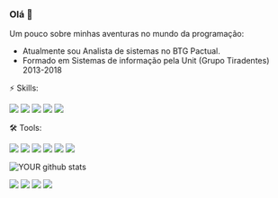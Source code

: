 

### Olá 👋
Um pouco sobre minhas aventuras no mundo da programação:
- Atualmente sou Analista de sistemas no BTG Pactual.
- Formado em Sistemas de informação pela Unit (Grupo Tiradentes) 2013-2018

⚡ Skills:

<img src="https://img.shields.io/badge/Java-ED8B00?style=for-the-badge&logo=openjdk&logoColor=white"> <img src = "https://img.shields.io/badge/C%23-239120?style=for-the-badge&logo=c-sharp&logoColor=white"> <img src = "https://img.shields.io/badge/Microsoft%20SQL%20Sever-CC2927?style=for-the-badge&logo=microsoft%20sql%20server&logoColor=white"> <img src= "https://img.shields.io/badge/Ubuntu-E95420?style=for-the-badge&logo=ubuntu&logoColor=white"> <img src = "https://img.shields.io/badge/GitHub-100000?style=for-the-badge&logo=github&logoColor=white">

🛠 Tools:

<img src ="https://img.shields.io/badge/.NET-512BD4?style=for-the-badge&logo=dotnet&logoColor=white"> <img src ="https://img.shields.io/badge/Visual_Studio-5C2D91?style=for-the-badge&logo=visual%20studio&logoColor=white"> <img src ="https://img.shields.io/badge/Visual_Studio_Code-0078D4?style=for-the-badge&logo=visual%20studio%20code&logoColor=white"> <img src ="https://img.shields.io/badge/Angular-DD0031?style=for-the-badge&logo=angular&logoColor=white"> <img src ="https://img.shields.io/badge/Docker-2CA5E0?style=for-the-badge&logo=docker&logoColor=whit"> <img src ="https://img.shields.io/badge/Jenkins-D24939?style=for-the-badge&logo=Jenkins&logoColor=white"> 

![YOUR github stats](https://github-readme-stats.vercel.app/api?username=cleiton53)

 [<img src="https://img.shields.io/badge/linkedin-%230077B5.svg?&style=for-the-badge&logo=linkedin&logoColor=white" />](https://www.linkedin.com/in/cleiton-alves-444611108/) [<img src = "https://img.shields.io/badge/instagram-%23E4405F.svg?&style=for-the-badge&logo=instagram&logoColor=white">](https://www.instagram.com/cleitonfragaa/) [<img src = "https://img.shields.io/badge/facebook-%231877F2.svg?&style=for-the-badge&logo=facebook&logoColor=white">](https://www.facebook.com/cleiton.alves.75) [<img src = "https://img.shields.io/badge/Stack_Overflow-FE7A16?style=for-the-badge&logo=stack-overflow&logoColor=white">](https://pt.stackoverflow.com/users/231886/cleiton-alves)
